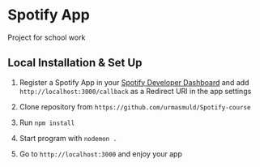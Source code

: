 # Spotify App

Project for school work

## Local Installation & Set Up

1. Register a Spotify App in your [Spotify Developer Dashboard](https://developer.spotify.com/dashboard/) and add `http://localhost:3000/callback` as a Redirect URI in the app settings

2. Clone repository from `https://github.com/urmasmuld/Spotify-course`

3. Run `npm install`

4. Start  program with `nodemon .`

5. Go to `http://localhost:3000` and enjoy your app